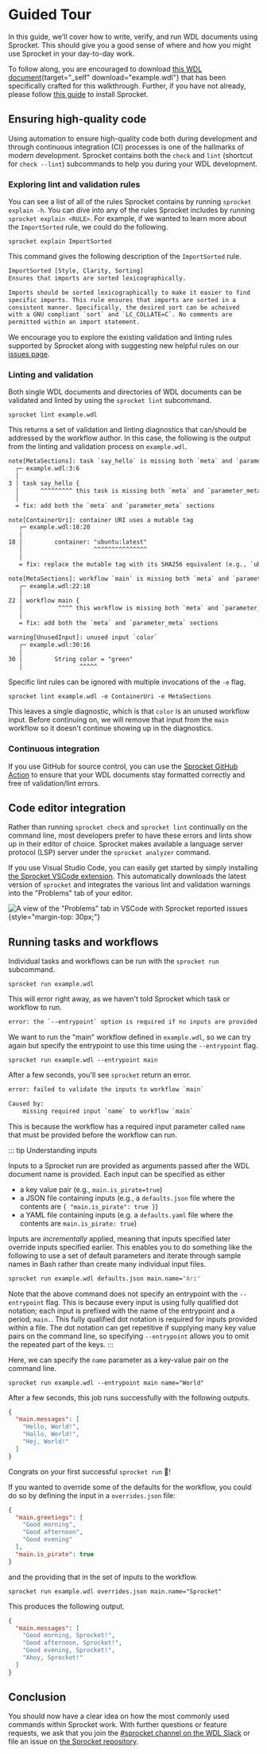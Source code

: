 # Guided Tour

In this guide, we'll cover how to write, verify, and run WDL documents using
Sprocket. This should give you a good sense of where and how you might use
Sprocket in your day-to-day work.

To follow along, you are encouraged to download [this WDL
document](/guided-tour/example.wdl){target="_self" download="example.wdl"} that
has been specifically crafted for this walkthrough. Further, if you have not
already, please follow [this guide](./installation.md) to install Sprocket.

## Ensuring high-quality code

Using automation to ensure high-quality code both during development and through
continuous integration (CI) processes is one of the hallmarks of modern
development. Sprocket contains both the `check` and `lint` (shortcut for `check
--lint`) subcommands to help you during your WDL development.

### Exploring lint and validation rules

You can see a list of all of the rules Sprocket contains by running `sprocket
explain -h`. You can dive into any of the rules Sprocket includes by running
`sprocket explain <RULE>`. For example, if we wanted to learn more about the
`ImportSorted` rule, we could do the following.

```shell
sprocket explain ImportSorted
```

This command gives the following description of the `ImportSorted` rule.

```txt
ImportSorted [Style, Clarity, Sorting]
Ensures that imports are sorted lexicographically.

Imports should be sorted lexicographically to make it easier to find 
specific imports. This rule ensures that imports are sorted in a 
consistent manner. Specifically, the desired sort can be acheived
with a GNU compliant `sort` and `LC_COLLATE=C`. No comments are
permitted within an import statement.
```

We encourage you to explore the existing validation and linting rules supported
by Sprocket along with suggesting new helpful rules on our [issues
page](https://github.com/stjude-rust-labs/wdl/issues).

### Linting and validation

Both single WDL documents and directories of WDL documents can be validated and
linted by using the `sprocket lint` subcommand.

```shell
sprocket lint example.wdl
```

This returns a set of validation and linting diagnostics that can/should be
addressed by the workflow author. In this case, the following is the
output from the linting and validation process on `example.wdl`.

```txt
note[MetaSections]: task `say_hello` is missing both `meta` and `parameter_meta` sections
  ┌─ example.wdl:3:6
  │
3 │ task say_hello {
  │      ^^^^^^^^^ this task is missing both `meta` and `parameter_meta` sections
  │
  = fix: add both the `meta` and `parameter_meta` sections

note[ContainerUri]: container URI uses a mutable tag
   ┌─ example.wdl:18:20
   │
18 │         container: "ubuntu:latest"
   │                    ^^^^^^^^^^^^^^^
   │
   = fix: replace the mutable tag with its SHA256 equivalent (e.g., `ubuntu@sha256:foobar` instead of `ubuntu:latest`)

note[MetaSections]: workflow `main` is missing both `meta` and `parameter_meta` sections
   ┌─ example.wdl:22:10
   │
22 │ workflow main {
   │          ^^^^ this workflow is missing both `meta` and `parameter_meta` sections
   │
   = fix: add both the `meta` and `parameter_meta` sections

warning[UnusedInput]: unused input `color`
   ┌─ example.wdl:30:16
   │
30 │         String color = "green"
   │                ^^^^^
```

Specific lint rules can be ignored with multiple invocations of the `-e` flag.

```shell
sprocket lint example.wdl -e ContainerUri -e MetaSections
```

This leaves a single diagnostic, which is that `color` is an unused workflow
input. Before continuing on, we will remove that input from the `main` workflow
so it doesn't continue showing up in the diagnostics.

### Continuous integration

If you use GitHub for source control, you can use the [Sprocket GitHub
Action](https://github.com/stjude-rust-labs/sprocket-action) to ensure that your
WDL documents stay formatted correctly and free of validation/lint errors.

## Code editor integration

Rather than running `sprocket check` and `sprocket lint` continually on the
command line, most developers prefer to have these errors and lints show up in
their editor of choice. Sprocket makes available a language server protocol
(LSP) server under the `sprocket analyzer` command.

If you use Visual Studio Code, you can easily get started by simply installing
[the Sprocket VSCode
extension](https://marketplace.visualstudio.com/items?itemName=stjude-rust-labs.sprocket-vscode).
This automatically downloads the latest version of `sprocket` and integrates the
various lint and validation warnings into the "Problems" tab of your editor.

![A view of the "Problems" tab in VSCode with Sprocket reported
issues](./guided-tour/problems.png){style="margin-top: 30px;"}

## Running tasks and workflows

Individual tasks and workflows can be run with the `sprocket run` subcommand.

```shell
sprocket run example.wdl
```

This will error right away, as we haven't told Sprocket which task or workflow
to run.

```txt
error: the `--entrypoint` option is required if no inputs are provided
```

We want to run the "main" workflow defined in `example.wdl`, so we can try again
but specify the entrypoint to use this time using the `--entrypoint` flag.

```shell
sprocket run example.wdl --entrypoint main
```

After a few seconds, you'll see `sprocket` return an error.

```txt
error: failed to validate the inputs to workflow `main`

Caused by:
    missing required input `name` to workflow `main`
```

This is because the workflow has a required input parameter called `name` that
must be provided before the workflow can run. 

::: tip Understanding inputs

Inputs to a Sprocket run are provided as arguments passed after the WDL document
name is provided. Each input can be specified as either

* a key value pair (e.g., `main.is_pirate=true`)
* a JSON file containing inputs (e.g., a `defaults.json` file where the
  contents are `{ "main.is_pirate": true }`)
* a YAML file containing inputs (e.g. a `defaults.yaml` file where the
  contents are `main.is_pirate: true`)

Inputs are _incrementally_ applied, meaning that inputs specified later override
inputs specified earlier. This enables you to do something like the following to
use a set of default parameters and iterate through sample names in Bash rather
than create many individual input files.

```bash
sprocket run example.wdl defaults.json main.name="Ari"
```

Note that the above command does not specify an entrypoint with the `--entrypoint`
flag. This is because every input is using fully qualified dot notation; each
input is prefixed with the name of the entrypoint and a period, `main.`.
This fully qualified dot notation is required for inputs provided within a file.
The dot notation can get repetitive if supplying many key value pairs on the command line,
so specifying `--entrypoint` allows you to omit the repeated part of the keys.
:::

Here, we can specify the `name` parameter as a key-value pair on the command
line.

```shell
sprocket run example.wdl --entrypoint main name="World"
```

After a few seconds, this job runs successfully with the following outputs.

```json
{
  "main.messages": [
    "Hello, World!",
    "Hallo, World!",
    "Hej, World!"
  ]
}
```

Congrats on your first successful `sprocket run` 🎉!

If you wanted to override some of the defaults for the workflow, you could do
so by defining the input in a `overrides.json` file:

```json
{
  "main.greetings": [
    "Good morning",
    "Good afternoon",
    "Good evening"
  ],
  "main.is_pirate": true
}
```
and the providing that in the set of inputs to the workflow.

```shell
sprocket run example.wdl overrides.json main.name="Sprocket"
```

This produces the following output.

```json
{
  "main.messages": [
    "Good morning, Sprocket!",
    "Good afternoon, Sprocket!",
    "Good evening, Sprocket!",
    "Ahoy, Sprocket!"
  ]
}
```

## Conclusion

You should now have a clear idea on how the most commonly used commands within
Sprocket work. With further questions or feature requests, we ask that you join
the [#sprocket channel on the WDL
Slack](https://join.slack.com/t/openwdl/shared_invite/zt-ctmj4mhf-cFBNxIiZYs6SY9HgM9UAVw)
or file an issue on [the Sprocket
repository](https://github.com/stjude-rust-labs/sprocket/issues).